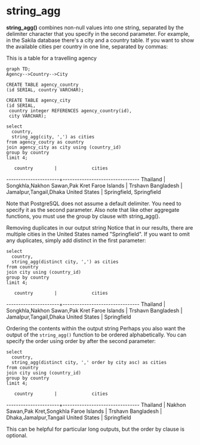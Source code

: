 # string_agg

**string_agg()** combines non-null values into one string, separated by the delimiter character that you specify in the second parameter. 
For example, in the Sakila database there's a city and a country table. If you want to show the available cities per country in one line, separated by commas:

This is a table for a travelling agency

```mermaid
graph TD;
Agency-->Country-->City
```
```PGSQL
CREATE TABLE agency_country
(id SERIAL, country VARCHAR);

CREATE TABLE agency_city
(id SERIAL, 
 country integer REFERENCES agency_country(id),
 city VARCHAR);

select
  country,
  string_agg(city, ',') as cities
from agency_coutry as country
join agency_city as city using (country_id)
group by country
limit 4;
```

       country        |             cities             
----------------------+--------------------------------
 Thailand             | Songkhla,Nakhon Sawan,Pak Kret
 Faroe Islands        | Trshavn
 Bangladesh           | Jamalpur,Tangail,Dhaka
 United States        | Springfield, Springfield
 
Note that PostgreSQL does not assume a default delimiter. You need to specify it as the second parameter. Also note that like other aggregate functions, you must use the group by clause with string_agg().

Removing duplicates in our output string
Notice that in our results, there are multiple cities in the United States named "Springfield". If you want to omit any duplicates, simply add distinct in the first parameter:

```PGSQL
select
  country,
  string_agg(distinct city, ',') as cities
from country
join city using (country_id)
group by country
limit 4;
```

       country        |             cities             
----------------------+--------------------------------
 Thailand             | Songkhla,Nakhon Sawan,Pak Kret
 Faroe Islands        | Trshavn
 Bangladesh           | Jamalpur,Tangail,Dhaka
 United States        | Springfield
 
Ordering the contents within the output string
Perhaps you also want the output of the `string_agg()` function to be ordered alphabetically. You can specify the order using order by after the second parameter:

```PGSQL
select
  country,
  string_agg(distinct city, ',' order by city asc) as cities
from country
join city using (country_id)
group by country
limit 4;
```

       country        |             cities             
----------------------+--------------------------------
 Thailand             | Nakhon Sawan,Pak Kret,Songkhla
 Faroe Islands        | Trshavn
 Bangladesh           | Dhaka,Jamalpur,Tangail
 United States        | Springfield
 
This can be helpful for particular long outputs, but the order by clause is optional.
